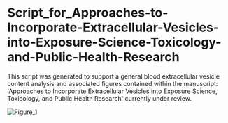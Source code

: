 
# Script_for_Approaches-to-Incorporate-Extracellular-Vesicles-into-Exposure-Science-Toxicology-and-Public-Health-Research

This script was generated to support a general blood extracellular vesicle content analysis and associated figures contained within the manuscript:
'Approaches to Incorporate Extracellular Vesicles into Exposure Science, Toxicology, and Public Health Research'
currently under review.

![Figure_1](https://user-images.githubusercontent.com/72747901/146387000-bcd9ddcf-0882-4b33-b842-0831e196d09f.png)
